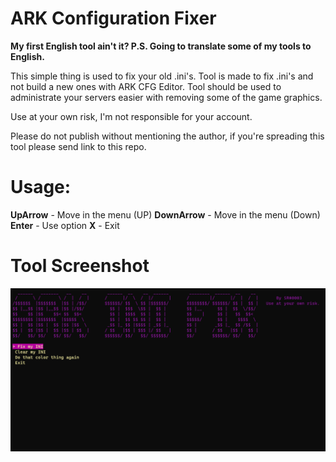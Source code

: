 # ARK Configuration Fixer

**My first English tool ain't it? P.S. Going to translate some of my tools to English.**

This simple thing is used to fix your old .ini's.
Tool is made to fix .ini's and not build a new ones with ARK CFG Editor.
Tool should be used to administrate your servers easier with removing some of the game graphics.

Use at your own risk, I'm not responsible for your account.

Please do not publish without mentioning the author, if you're spreading this tool please send link to this repo.

# Usage:

**UpArrow** - Move in the menu (UP)
**DownArrow** - Move in the menu (Down)
**Enter** - Use option
**X** - Exit

# Tool Screenshot

![](/imageee.png?raw=true)
